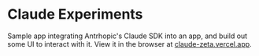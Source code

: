 # Claude Experiments

Sample app integrating Antrhopic's Claude SDK into an app, and build out some UI to interact with it. View it in the browser at [claude-zeta.vercel.app](https://claude-zeta.vercel.app).
